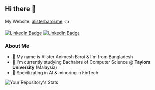 ## Hi there 👋 
My Website: <a href="https://alisterbaroi.me" target="_blank">alisterbaroi.me</a> 👈

<a href="https://www.linkedin.com/in/alisterbaroi/" target="_blank"><img src="https://img.shields.io/badge/LinkedIn-blue?style=for-the-badge&logo=linkedin&logoColor=white" alt="LinkedIn Badge"/></a>  <a href="https://www.instagram.com/alister.baroi/" target="_blank"><img src="https://img.shields.io/badge/Instagram-E4405F?style=for-the-badge&logo=instagram&logoColor=white" alt="LinkedIn Badge"/></a> 
### About Me
- 💬 My name is Alister Animesh Baroi & I'm from Bangladesh
- 🌱 I'm currently studying Bachalors of Computer Science @ **Taylors University** (Malaysia)
- 👯 Specilizating in AI & minoring in FinTech

![Your Repository's Stats](https://github-readme-stats.vercel.app/api?username=AlisterBaroi&show_icons=true) 
<!-- ![Your Repository's Stats](https://github-readme-streak-stats.herokuapp.com/?user=AlisterBaroi) -->

<!-- ![Your Repository's Stats](https://github-profile-trophy.vercel.app/?username=AlisterBaroi)  -->


<!-- ![Your Repository's Stats](https://github-profile-summary-cards.vercel.app/api/cards/profile-details?username=AlisterBaroi&theme=vue) -->


<!-- ### 😂 Here's a joke that'll make you laugh!
![Jokes Card](https://readme-jokes.vercel.app/api)  -->


              

<!--
**AlisterBaroi/alisterbaroi** is a ✨ _special_ ✨ repository because its `README.md` (this file) appears on your GitHub profile.

Here are some ideas to get you started:

- 🔭 I’m currently working on ...
- 🌱 I’m currently learning ...
- 👯 I’m looking to collaborate on ...
- 🤔 I’m looking for help with ...
- 💬 Ask me about ...
- 📫 How to reach me: ...
- 😄 Pronouns: ...
- ⚡ Fun fact: ...
-->
